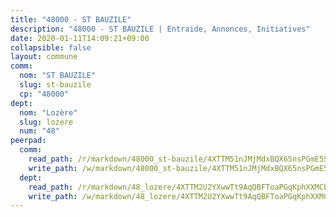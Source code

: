 ```yaml
---
title: "48000 - ST BAUZILE"
description: "48000 - ST BAUZILE | Entraide, Annonces, Initiatives"
date: 2020-01-11T14:09:21+09:00
collapsible: false
layout: commune
comm:
  nom: "ST BAUZILE"
  slug: st-bauzile
  cp: "48000"
dept:
  nom: "Lozère"
  slug: lozere
  num: "48"
peerpad:
  comm:
    read_path: /r/markdown/48000_st-bauzile/4XTTM51nJMjMdxBQX65nsPGmE5S4Lrei8swDR1ikxw2LEBj5J
    write_path: /w/markdown/48000_st-bauzile/4XTTM51nJMjMdxBQX65nsPGmE5S4Lrei8swDR1ikxw2LEBj5J-K3TgUxnKPQbBEydvL9LShxtEG317c37Mre7p1anhQN2Nf5aKYhE2Yxrdy3RevcW5BttsVd2zo8EodhibQW7dAA2EZRZM3Jt4TBNyYxAcuutU6rvGoKtD9MLrjHixPz7iiZx99jDa
  dept:
    read_path: /r/markdown/48_lozere/4XTTM2U2YXwwTt9AqQBFToaPGqKphXXMCbRQJd3ieCWApZKhp
    write_path: /w/markdown/48_lozere/4XTTM2U2YXwwTt9AqQBFToaPGqKphXXMCbRQJd3ieCWApZKhp-K3TgU8LFw2VbEvF8YT63nrQb5nBCHp3LkChLkTGaYr9v91U6euBJvc2gC6ZE26iQLtBcf6bgLU5YQs5jKcnyLY5qYAH3MFy4H4ZDybCAkb97J6HGTY7nKmFopGDHEk7j5murpeJa
---
```


